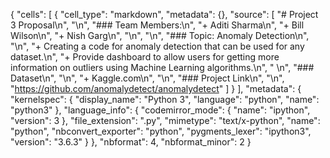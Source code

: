 {
 "cells": [
  {
   "cell_type": "markdown",
   "metadata": {},
   "source": [
    "# Project 3 Proposal\n",
    "\n",
    "### Team Members:\n",
    "+ Aditi Sharma\n",
    "+ Bill Wilson\n",
    "+ Nish Garg\n",
    "\n",
    "\n",
    "### Topic: Anomaly Detection\n",
    "\n",
    "+ Creating a code for anomaly detection that can be used for any dataset.\n",
    "+ Provide dashboard to allow users for getting more information on outliers using Machine Learning algorithms.\n",
    "   \n",
    "### Dataset\n",
    "\n",
    "+ Kaggle.com\n",
    "\n",
    "### Project Link\n",
    "\n",
    "https://github.com/anomalydetect/anomalydetect"
   ]
  }
 ],
 "metadata": {
  "kernelspec": {
   "display_name": "Python 3",
   "language": "python",
   "name": "python3"
  },
  "language_info": {
   "codemirror_mode": {
    "name": "ipython",
    "version": 3
   },
   "file_extension": ".py",
   "mimetype": "text/x-python",
   "name": "python",
   "nbconvert_exporter": "python",
   "pygments_lexer": "ipython3",
   "version": "3.6.3"
  }
 },
 "nbformat": 4,
 "nbformat_minor": 2
}
